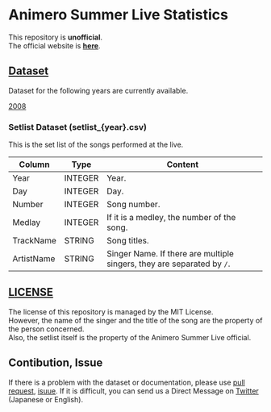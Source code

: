 # Animero Summer Live Statistics

This repository is **unofficial**.  
The official website is **[here](https://anisama.tv/)**.

## [Dataset](./Dataset)

Dataset for the following years are currently available.

[2008](./Dataset/2008-Challenge-)

### Setlist Dataset (setlist\_{year}.csv)

This is the set list of the songs performed at the live.

| Column     | Type    | Content                                                                |
| ---------- | ------- | ---------------------------------------------------------------------- |
| Year       | INTEGER | Year.                                                                  |
| Day        | INTEGER | Day.                                                                   |
| Number     | INTEGER | Song number.                                                           |
| Medlay     | INTEGER | If it is a medley, the number of the song.                             |
| TrackName  | STRING  | Song titles.                                                           |
| ArtistName | STRING  | Singer Name. If there are multiple singers, they are separated by `/`. |

## [LICENSE](./LICENSE)

The license of this repository is managed by the MIT License.  
However, the name of the singer and the title of the song are the property of the person concerned.  
Also, the setlist itself is the property of the Animero Summer Live official.

## Contibution, Issue

If there is a problem with the dataset or documentation, please use [pull request](https://github.com/xryuseix/Animero-Summer-Live-Statistics/pulls), [isuue](https://github.com/xryuseix/Animero-Summer-Live-Statistics/issues). If it is difficult, you can send us a Direct Message on [Twitter](https://twitter.com/ryusei_ishika) (Japanese or English).
